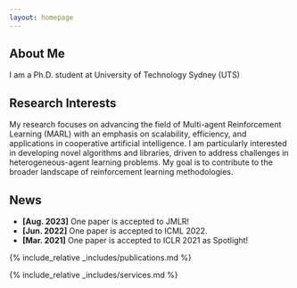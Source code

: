 ```yaml
---
layout: homepage
---
```


## About Me

I am a Ph.D. student at University of Technology Sydney (UTS)

## Research Interests

My research focuses on advancing the field of Multi-agent Reinforcement Learning (MARL) with an emphasis on scalability, efficiency, and applications in cooperative artificial intelligence. I am particularly interested in developing novel algorithms and libraries, driven to address challenges in heterogeneous-agent learning problems. My goal is to contribute to the broader landscape of reinforcement learning methodologies.

## News

- **[Aug. 2023]** One paper is accepted to JMLR!
- **[Jun. 2022]** One paper is accepted to ICML 2022.
- **[Mar. 2021]** One paper is accepted to ICLR 2021 as Spotlight!

{% include_relative _includes/publications.md %}

{% include_relative _includes/services.md %}
